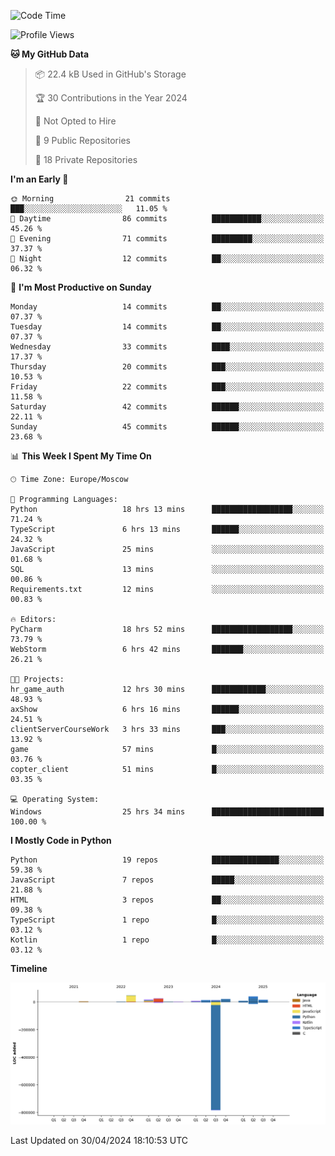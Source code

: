 <!--START_SECTION:waka-->
![Code Time](http://img.shields.io/badge/Code%20Time-301%20hrs%2050%20mins-blue)

![Profile Views](http://img.shields.io/badge/Profile%20Views-0-blue)

**🐱 My GitHub Data** 

> 📦 22.4 kB Used in GitHub's Storage 
 > 
> 🏆 30 Contributions in the Year 2024
 > 
> 🚫 Not Opted to Hire
 > 
> 📜 9 Public Repositories 
 > 
> 🔑 18 Private Repositories 
 > 
**I'm an Early 🐤** 

```text
🌞 Morning                21 commits          ███░░░░░░░░░░░░░░░░░░░░░░   11.05 % 
🌆 Daytime                86 commits          ███████████░░░░░░░░░░░░░░   45.26 % 
🌃 Evening                71 commits          █████████░░░░░░░░░░░░░░░░   37.37 % 
🌙 Night                  12 commits          ██░░░░░░░░░░░░░░░░░░░░░░░   06.32 % 
```
📅 **I'm Most Productive on Sunday** 

```text
Monday                   14 commits          ██░░░░░░░░░░░░░░░░░░░░░░░   07.37 % 
Tuesday                  14 commits          ██░░░░░░░░░░░░░░░░░░░░░░░   07.37 % 
Wednesday                33 commits          ████░░░░░░░░░░░░░░░░░░░░░   17.37 % 
Thursday                 20 commits          ███░░░░░░░░░░░░░░░░░░░░░░   10.53 % 
Friday                   22 commits          ███░░░░░░░░░░░░░░░░░░░░░░   11.58 % 
Saturday                 42 commits          ██████░░░░░░░░░░░░░░░░░░░   22.11 % 
Sunday                   45 commits          ██████░░░░░░░░░░░░░░░░░░░   23.68 % 
```


📊 **This Week I Spent My Time On** 

```text
🕑︎ Time Zone: Europe/Moscow

💬 Programming Languages: 
Python                   18 hrs 13 mins      ██████████████████░░░░░░░   71.24 % 
TypeScript               6 hrs 13 mins       ██████░░░░░░░░░░░░░░░░░░░   24.32 % 
JavaScript               25 mins             ░░░░░░░░░░░░░░░░░░░░░░░░░   01.68 % 
SQL                      13 mins             ░░░░░░░░░░░░░░░░░░░░░░░░░   00.86 % 
Requirements.txt         12 mins             ░░░░░░░░░░░░░░░░░░░░░░░░░   00.83 % 

🔥 Editors: 
PyCharm                  18 hrs 52 mins      ██████████████████░░░░░░░   73.79 % 
WebStorm                 6 hrs 42 mins       ███████░░░░░░░░░░░░░░░░░░   26.21 % 

🐱‍💻 Projects: 
hr_game_auth             12 hrs 30 mins      ████████████░░░░░░░░░░░░░   48.93 % 
axShow                   6 hrs 16 mins       ██████░░░░░░░░░░░░░░░░░░░   24.51 % 
clientServerCourseWork   3 hrs 33 mins       ███░░░░░░░░░░░░░░░░░░░░░░   13.92 % 
game                     57 mins             █░░░░░░░░░░░░░░░░░░░░░░░░   03.76 % 
copter_client            51 mins             █░░░░░░░░░░░░░░░░░░░░░░░░   03.35 % 

💻 Operating System: 
Windows                  25 hrs 34 mins      █████████████████████████   100.00 % 
```

**I Mostly Code in Python** 

```text
Python                   19 repos            ███████████████░░░░░░░░░░   59.38 % 
JavaScript               7 repos             █████░░░░░░░░░░░░░░░░░░░░   21.88 % 
HTML                     3 repos             ██░░░░░░░░░░░░░░░░░░░░░░░   09.38 % 
TypeScript               1 repo              █░░░░░░░░░░░░░░░░░░░░░░░░   03.12 % 
Kotlin                   1 repo              █░░░░░░░░░░░░░░░░░░░░░░░░   03.12 % 
```



**Timeline**

![Lines of Code chart](https://raw.githubusercontent.com/adlemx/adlemx/main/assets/bar_graph.png)


 Last Updated on 30/04/2024 18:10:53 UTC
<!--END_SECTION:waka-->
